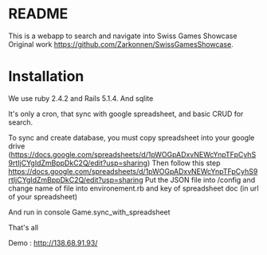 # README

This is a webapp to search and navigate into Swiss Games Showcase
Original work https://github.com/Zarkonnen/SwissGamesShowcase.

# Installation

We use ruby 2.4.2 and Rails 5.1.4. And sqlite

It's only a cron, that sync with google spreadsheet, and basic CRUD for search.

To sync and create database, you must copy spreadsheet into your google drive (https://docs.google.com/spreadsheets/d/1pWOGpADxvNEWcYnpTFpCyhS9rtIjCYgIdZmBppDkC2Q/edit?usp=sharing)
Then follow this step https://docs.google.com/spreadsheets/d/1pWOGpADxvNEWcYnpTFpCyhS9rtIjCYgIdZmBppDkC2Q/edit?usp=sharing
Put the JSON file into /config and change name of file into environement.rb and key of spreadsheet doc (in url of your spreadsheet)

And run in console Game.sync_with_spreadsheet

That's all

Demo : http://138.68.91.93/